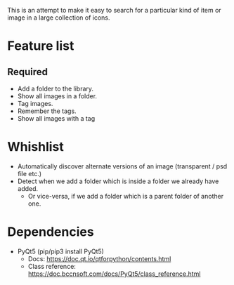 This is an attempt to make it easy to search for a particular kind of item or image in a large collection of icons.

# Feature list
## Required

- Add a folder to the library.
- Show all images in a folder.
- Tag images.
- Remember the tags.
- Show all images with a tag

# Whishlist

- Automatically discover alternate versions of an image (transparent / psd file etc.)
- Detect when we add a folder which is inside a folder we already have added.
    - Or vice-versa, if we add a folder which is a parent folder of another one.

# Dependencies

- PyQt5 (pip/pip3 install PyQt5)
    - Docs: https://doc.qt.io/qtforpython/contents.html
    - Class reference: https://doc.bccnsoft.com/docs/PyQt5/class_reference.html